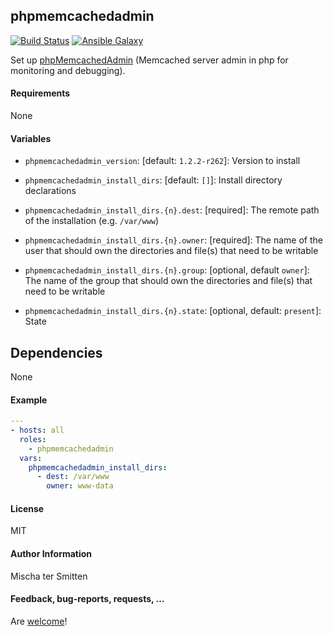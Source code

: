 ## phpmemcachedadmin

[![Build Status](https://travis-ci.org/Oefenweb/ansible-phpmemcachedadmin.svg?branch=master)](https://travis-ci.org/Oefenweb/ansible-phpmemcachedadmin) [![Ansible Galaxy](http://img.shields.io/badge/ansible--galaxy-phpmemcachedadmin-blue.svg)](https://galaxy.ansible.com/Oefenweb/phpmemcachedadmin)

Set up [phpMemcachedAdmin](https://code.google.com/p/phpmemcacheadmin/) (Memcached server admin in php for monitoring and debugging).

#### Requirements

None

#### Variables

* `phpmemcachedadmin_version`: [default: `1.2.2-r262`]: Version to install

* `phpmemcachedadmin_install_dirs`: [default: `[]`]: Install directory declarations
* `phpmemcachedadmin_install_dirs.{n}.dest`: [required]: The remote path of the installation (e.g. `/var/www`)
* `phpmemcachedadmin_install_dirs.{n}.owner`: [required]: The name of the user that should own the directories and file(s) that need to be writable
* `phpmemcachedadmin_install_dirs.{n}.group`: [optional, default `owner`]: The name of the group that should own the directories and file(s) that need to be writable
* `phpmemcachedadmin_install_dirs.{n}.state`: [optional, default: `present`]: State

## Dependencies

None

#### Example

```yaml
---
- hosts: all
  roles:
    - phpmemcachedadmin
  vars:
    phpmemcachedadmin_install_dirs:
      - dest: /var/www
        owner: www-data
```

#### License

MIT

#### Author Information

Mischa ter Smitten

#### Feedback, bug-reports, requests, ...

Are [welcome](https://github.com/Oefenweb/ansible-phpmemcachedadmin/issues)!
